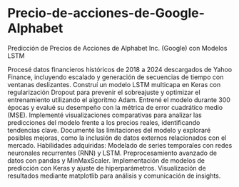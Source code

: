 # Precio-de-acciones-de-Google-Alphabet
Predicción de Precios de Acciones de Alphabet Inc. (Google) con Modelos LSTM

Procesé datos financieros históricos de 2018 a 2024 descargados de Yahoo Finance, incluyendo escalado y generación de secuencias de tiempo con ventanas deslizantes.
Construí un modelo LSTM multicapa en Keras con regularización Dropout para prevenir el sobreajuste y optimizar el entrenamiento utilizando el algoritmo Adam.
Entrené el modelo durante 300 épocas y evalué su desempeño con la métrica de error cuadrático medio (MSE).
Implementé visualizaciones comparativas para analizar las predicciones del modelo frente a los precios reales, identificando tendencias clave.
Documenté las limitaciones del modelo y exploraré posibles mejoras, como la inclusión de datos externos relacionados con el mercado.
Habilidades adquiridas:
Modelado de series temporales con redes neuronales recurrentes (RNN) y LSTM.
Preprocesamiento avanzado de datos con pandas y MinMaxScaler.
Implementación de modelos de predicción con Keras y ajuste de hiperparámetros.
Visualización de resultados mediante matplotlib para análisis y comunicación de insights.
